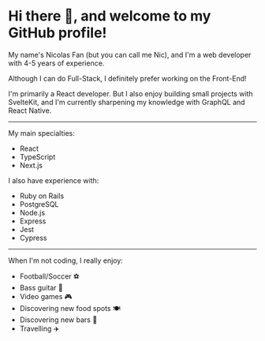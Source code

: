 # Hi there 👋, and welcome to my GitHub profile!

My name's Nicolas Fan (but you can call me Nic), and I'm a web developer with 4-5 years of experience.

Although I can do Full-Stack, I definitely prefer working on the Front-End!

I'm primarily a React developer. But I also enjoy building small projects with SvelteKit, and I'm currently sharpening my knowledge with GraphQL and React Native.

---

My main specialties:
- React
- TypeScript
- Next.js

I also have experience with:
- Ruby on Rails
- PostgreSQL
- Node.js
- Express
- Jest
- Cypress

---

When I'm not coding, I really enjoy:
- Football/Soccer ️⚽️
- Bass guitar 🎸
- Video games 🎮
- Discovering new food spots 🍽
- Discovering new bars 🍺
- Travelling ✈️
